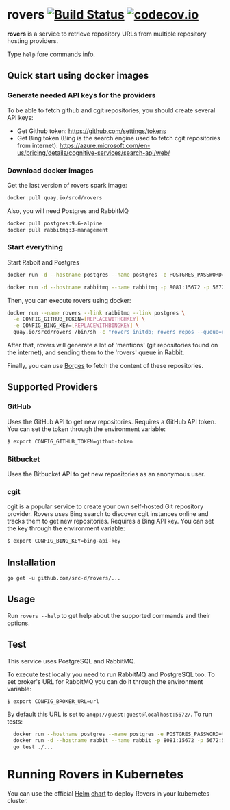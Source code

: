 # rovers [![Build Status](https://travis-ci.org/src-d/rovers.svg?branch=master)](https://travis-ci.org/src-d/rovers) [![codecov.io](https://codecov.io/github/src-d/rovers/coverage.svg?branch=master&token=ObiptJsBpW)](https://codecov.io/github/src-d/rovers?branch=master)

**rovers** is a service to retrieve repository URLs from multiple repository
hosting providers.

Type `help` fore commands info.

## Quick start using docker images

### Generate needed API keys for the providers

To be able to fetch github and cgit repositories, you should create several API keys:

- Get Github token: https://github.com/settings/tokens
- Get Bing token (Bing is the search engine used to fetch cgit repositories from internet): https://azure.microsoft.com/en-us/pricing/details/cognitive-services/search-api/web/

### Download docker images

Get the last version of rovers spark image:

```bash
docker pull quay.io/srcd/rovers
```

Also, you will need Postgres and RabbitMQ

```bash
docker pull postgres:9.6-alpine
docker pull rabbitmq:3-management
```

### Start everything

Start Rabbit and Postgres

```bash
docker run -d --hostname postgres --name postgres -e POSTGRES_PASSWORD=testing -p 5432:5432 -e POSTGRES_USER=testing postgres:9.6-alpine
```
```bash
docker run -d --hostname rabbitmq --name rabbitmq -p 8081:15672 -p 5672:5672 rabbitmq:3-management
```

Then, you can execute rovers using docker:
```bash
docker run --name rovers --link rabbitmq --link postgres \
  -e CONFIG_GITHUB_TOKEN=[REPLACEWITHGHKEY] \
  -e CONFIG_BING_KEY=[REPLACEWITHBINGKEY] \
  quay.io/srcd/rovers /bin/sh -c "rovers initdb; rovers repos --queue=rovers"
```
After that, rovers will generate a lot of 'mentions' (git repositories found on the internet), and sending them to the 'rovers' queue in Rabbit.

Finally, you can use [Borges](https://github.com/src-d/borges) to fetch the content of these repositories.

## Supported Providers

### GitHub

Uses the GitHub API to get new repositories. Requires a GitHub API token. You can set the token through the environment variable:

```bash
$ export CONFIG_GITHUB_TOKEN=github-token
```

### Bitbucket

Uses the Bitbucket API to get new repositories as an anonymous user.

### cgit

cgit is a popular service to create your own self-hosted Git repository provider.
Rovers uses Bing search to discover cgit instances online and tracks them to get
new repositories. Requires a Bing API key. You can set the key through the environment variable:

```bash
$ export CONFIG_BING_KEY=bing-api-key
```

## Installation

```
go get -u github.com/src-d/rovers/...
```

## Usage

Run `rovers --help` to get help about the supported commands and their options.

## Test

This service uses PostgreSQL and RabbitMQ.

To execute test locally you need to run RabbitMQ and PostgreSQL too. To set broker's URL for RabbitMQ you can do it through the environment variable:

```bash
$ export CONFIG_BROKER_URL=url
```

By default this URL is set to `amqp://guest:guest@localhost:5672/`. To run tests:

```bash
  docker run --hostname postgres --name postgres -e POSTGRES_PASSWORD=testing -p 5432:5432 -e POSTGRES_USER=testing -d postgres
  docker run -d --hostname rabbit --name rabbit -p 8081:15672 -p 5672:5672 rabbitmq:3-management
  go test ./...
```

# Running Rovers in Kubernetes

You can use the official [Helm](https://github.com/kubernetes/helm) [chart](https://github.com/src-d/charts/tree/master/rovers) to deploy Rovers in your kubernetes cluster.
